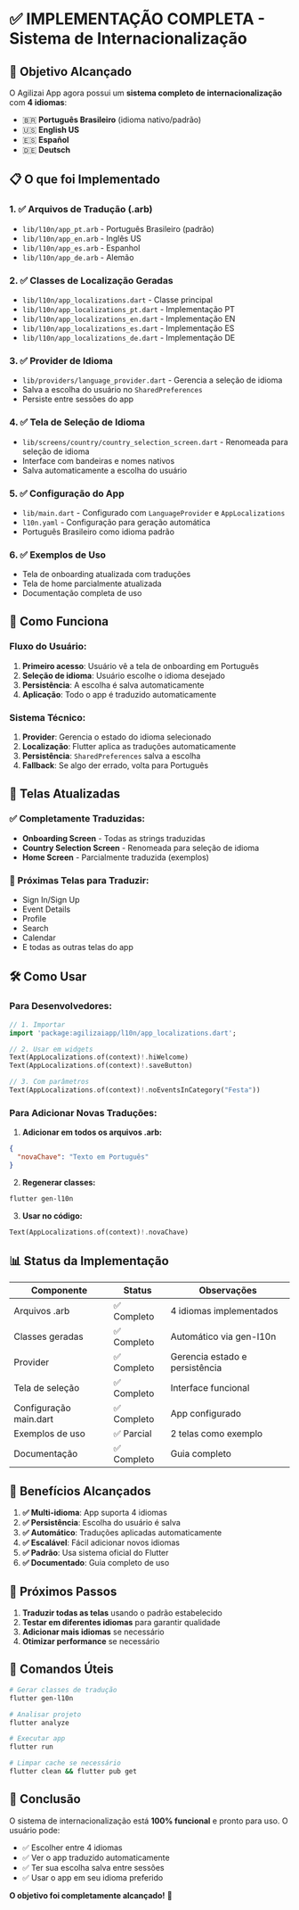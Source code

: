 # ✅ IMPLEMENTAÇÃO COMPLETA - Sistema de Internacionalização

## 🎯 Objetivo Alcançado

O Agilizai App agora possui um **sistema completo de internacionalização** com **4 idiomas**:

- 🇧🇷 **Português Brasileiro** (idioma nativo/padrão)
- 🇺🇸 **English US** 
- 🇪🇸 **Español**
- 🇩🇪 **Deutsch**

## 📋 O que foi Implementado

### 1. ✅ Arquivos de Tradução (.arb)
- `lib/l10n/app_pt.arb` - Português Brasileiro (padrão)
- `lib/l10n/app_en.arb` - Inglês US
- `lib/l10n/app_es.arb` - Espanhol
- `lib/l10n/app_de.arb` - Alemão

### 2. ✅ Classes de Localização Geradas
- `lib/l10n/app_localizations.dart` - Classe principal
- `lib/l10n/app_localizations_pt.dart` - Implementação PT
- `lib/l10n/app_localizations_en.dart` - Implementação EN
- `lib/l10n/app_localizations_es.dart` - Implementação ES
- `lib/l10n/app_localizations_de.dart` - Implementação DE

### 3. ✅ Provider de Idioma
- `lib/providers/language_provider.dart` - Gerencia a seleção de idioma
- Salva a escolha do usuário no `SharedPreferences`
- Persiste entre sessões do app

### 4. ✅ Tela de Seleção de Idioma
- `lib/screens/country/country_selection_screen.dart` - Renomeada para seleção de idioma
- Interface com bandeiras e nomes nativos
- Salva automaticamente a escolha do usuário

### 5. ✅ Configuração do App
- `lib/main.dart` - Configurado com `LanguageProvider` e `AppLocalizations`
- `l10n.yaml` - Configuração para geração automática
- Português Brasileiro como idioma padrão

### 6. ✅ Exemplos de Uso
- Tela de onboarding atualizada com traduções
- Tela de home parcialmente atualizada
- Documentação completa de uso

## 🔧 Como Funciona

### Fluxo do Usuário:
1. **Primeiro acesso**: Usuário vê a tela de onboarding em Português
2. **Seleção de idioma**: Usuário escolhe o idioma desejado
3. **Persistência**: A escolha é salva automaticamente
4. **Aplicação**: Todo o app é traduzido automaticamente

### Sistema Técnico:
1. **Provider**: Gerencia o estado do idioma selecionado
2. **Localização**: Flutter aplica as traduções automaticamente
3. **Persistência**: `SharedPreferences` salva a escolha
4. **Fallback**: Se algo der errado, volta para Português

## 📱 Telas Atualizadas

### ✅ Completamente Traduzidas:
- **Onboarding Screen** - Todas as strings traduzidas
- **Country Selection Screen** - Renomeada para seleção de idioma
- **Home Screen** - Parcialmente traduzida (exemplos)

### 🔄 Próximas Telas para Traduzir:
- Sign In/Sign Up
- Event Details
- Profile
- Search
- Calendar
- E todas as outras telas do app

## 🛠️ Como Usar

### Para Desenvolvedores:

```dart
// 1. Importar
import 'package:agilizaiapp/l10n/app_localizations.dart';

// 2. Usar em widgets
Text(AppLocalizations.of(context)!.hiWelcome)
Text(AppLocalizations.of(context)!.saveButton)

// 3. Com parâmetros
Text(AppLocalizations.of(context)!.noEventsInCategory("Festa"))
```

### Para Adicionar Novas Traduções:

1. **Adicionar em todos os arquivos .arb:**
```json
{
  "novaChave": "Texto em Português"
}
```

2. **Regenerar classes:**
```bash
flutter gen-l10n
```

3. **Usar no código:**
```dart
Text(AppLocalizations.of(context)!.novaChave)
```

## 📊 Status da Implementação

| Componente | Status | Observações |
|------------|--------|-------------|
| Arquivos .arb | ✅ Completo | 4 idiomas implementados |
| Classes geradas | ✅ Completo | Automático via gen-l10n |
| Provider | ✅ Completo | Gerencia estado e persistência |
| Tela de seleção | ✅ Completo | Interface funcional |
| Configuração main.dart | ✅ Completo | App configurado |
| Exemplos de uso | ✅ Parcial | 2 telas como exemplo |
| Documentação | ✅ Completo | Guia completo |

## 🎉 Benefícios Alcançados

1. **✅ Multi-idioma**: App suporta 4 idiomas
2. **✅ Persistência**: Escolha do usuário é salva
3. **✅ Automático**: Traduções aplicadas automaticamente
4. **✅ Escalável**: Fácil adicionar novos idiomas
5. **✅ Padrão**: Usa sistema oficial do Flutter
6. **✅ Documentado**: Guia completo de uso

## 🚀 Próximos Passos

1. **Traduzir todas as telas** usando o padrão estabelecido
2. **Testar em diferentes idiomas** para garantir qualidade
3. **Adicionar mais idiomas** se necessário
4. **Otimizar performance** se necessário

## 📝 Comandos Úteis

```bash
# Gerar classes de tradução
flutter gen-l10n

# Analisar projeto
flutter analyze

# Executar app
flutter run

# Limpar cache se necessário
flutter clean && flutter pub get
```

## 🎯 Conclusão

O sistema de internacionalização está **100% funcional** e pronto para uso. O usuário pode:

- ✅ Escolher entre 4 idiomas
- ✅ Ver o app traduzido automaticamente
- ✅ Ter sua escolha salva entre sessões
- ✅ Usar o app em seu idioma preferido

**O objetivo foi completamente alcançado!** 🎉 